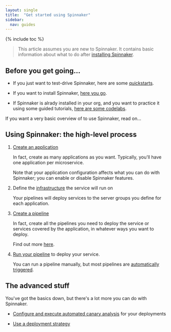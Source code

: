 ```yaml
---
layout: single
title:  "Get started using Spinnaker"
sidebar:
  nav: guides
---
```


{% include toc %}

> This article assumes you are new to Spinnaker. It contains basic information
> about what to do after [installing Spinnaker](/setup/install/).

## Before you get going...

* If you just want to test-drive Spinnaker, here are some
[quickstarts](/setup/quickstart/).

* If you want to install Spinnaker, [here you go](/setup/install/).

* If Spinnaker is alrady installed in your org, and you want to practice it
using some guided tutorials, [here are some
codelabs](/guides/tutorials/codelabs/).

If you want a very basic overview of to use Spinnaker, read on...

## Using Spinnaker: the high-level process

<!--
Notes:
* For step 2, this isn't quite right: many people are going to want to use
pipelines to create infrastructure. Creating infrastructure manually, using the
ui, is optional, and I can go straight to creating a pipeline.

So, it' more like

1. Create an application
2. Do all of this other stuff
(unordered list...)
* pipelines
* create infrastructure, which can be done inside the pipeline
* deploy


Further, examine who is reading this.
Right now I'm, possibly erroneously, jumping here from the end of install. But
this page is for *users*, not operators. In most cases it's the operators who
will install, and the devs who will use. There can be devops overlap, but we
need to keep the roles distinct.
This can be more fully solved when I create a separate ops guide*
Mean time, I need to somehow make this delineation clearer.



* some of the things lw mentioned that operators will/might be doing, post
install...
  - setting up pipeline templates
  -

-->



1. [Create an application](/guides/user/applications/)

   In fact, create as many applications as you want. Typically, you'll have one
   application per microservice.

   Note that your application configuration affects what you can do with
   Spinnaker; you can enable or disable Spinnaker features.

1. Define the [infrastructure](/concepts/) the service will run on

   Your pipelines will deploy services to the server groups you define for each
   application.

1. [Create a pipeline](/guides/user/pipeline/managing-pipelines/)

   In fact, create all the pipelines you need to deploy the service or services
   covered by the application, in whatever ways you want to deploy.

   Find out more [here](/guides/user/pipeline/managing-pipelines/).  

1. [Run your pipeline](/guides/user/pipeline/triggers/) to deploy your service.

   You can run a pipeline manually, but most pipelines are [automatically
   triggered](/guides/user/pipeline/triggers/).

## The advanced stuff

You've got the basics down, but there's a lot more you can do with Spinnaker.

* [Configure and execute automated canary analysis]() for your deployments

* [Use a deployment strategy]()


<!--

* generalized statement of the fact that what you're gonna use Spinnaker for:
  - configuring (identifying?) infrastructure for the services you're going to deploy
  - make pipelines to deploy those services
  - something about how there are other things you can do too, like ACA, but
     that this guides is only about the first, fundamental, things you're going
     to need to do.

* Note about inferred applications

  Because our context here is "I've just installed spinnaker, and now I don't
  know what I'm looking at (or what to do), we've got to mention that there
  might be some applications there already.

  - How did they get there if I didn't create anything?
  - What do I do with them?

* Create an application
And obviously link to the new applications guide

* Configure the application

* Configure your infrastructure for the application
Be  sure to note that this is done per application

* Create your first pipeline
Write a synopsis, then link to
* Best practices for...things?





Other things to do:

* Add link to here from the end of setup process, or links to all possible ends:
"Next step: "get started with Spinnaker," and of course link to this guide.

*
-->
